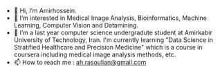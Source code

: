 - 👋 Hi, I’m Amirhossein.
- 👀 I’m interested in Medical Image Analysis, Bioinformatics, Machine Learning, Computer Vision and Datamining.
- 🌱 I’m a last year computer science undergradute student at Amirkabir University of Technology, Iran. I'm currently learning "Data Science in Stratified Healthcare and Precision Medicine" which is a course in coursera including medical image analysis methods, etc.
- 📫 How to reach me : ah.rasoulian@gmail.com

<!---
ah-rasoulian/ah-rasoulian is a ✨ special ✨ repository because its `README.md` (this file) appears on your GitHub profile.
You can click the Preview link to take a look at your changes.
--->

